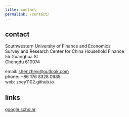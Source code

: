 ```yaml
---
title: contact
permalink: /contact/
---
```


## contact

Southwestern University of Finance and Economics <br>
Survey and Research Center for China Household Finance <br>
55 Guanghua St <br>
Chengdu 610074

email:  shenzheyi@outlook.com <br>
phone:  +86 176 8328 0685 <br>
web:    zoey1102.github.io


## links
<a href="https://scholar.google.co.uk/citations?user=lH_ik9UAAAAJ&hl=en" target="_blank">google scholar</a>
